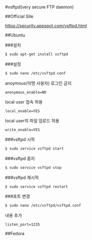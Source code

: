 #vsftpd(very secure FTP daemon)

##Official Site

https://security.appspot.com/vsftpd.html

##Ubuntu

###설치

```bash
$ sudo apt-get install vsftpd
```

###설정

```bash
$ sudo nano /etc/vsftpd.conf
```

anoymous(익명 사용자) 로그인 금지

```
anonymous_enable=NO
```

local user 접속 허용

```
local_enable=YES
```

local user의 파일 업로드 허용

```
write_enable=YES
```

###vsftpd 시작

```bash
$ sudo service vsftpd start
```

###vsftpd 중지

```bash
$ sudo service vsftpd stop
```

###vsftpd 재시작

```bash
$ sudo service vsftpd restart
```

###포트 변경

```bash
$ sudo nano /etc/vsftpd/vsftpd.conf
```

내용 추가

```
listen_port=1235
```

##Fedora